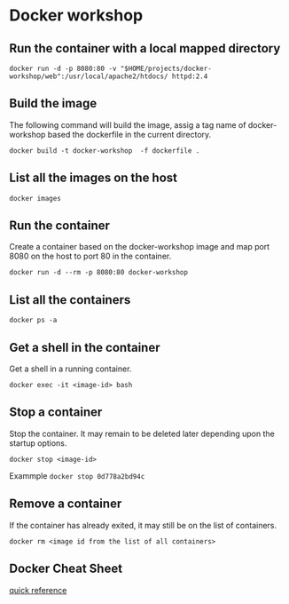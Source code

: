 # Docker workshop

## Run the container with a local mapped directory

`docker run -d -p 8080:80 -v "$HOME/projects/docker-workshop/web":/usr/local/apache2/htdocs/ httpd:2.4`


## Build the image
The following command will build the image, assig a tag name of docker-workshop based the dockerfile in the current directory.
 
`docker build -t docker-workshop  -f dockerfile .`

## List all the images on the host

`docker images`

## Run the container
Create a container based on the docker-workshop image and map port 8080 on the host to port 80 in the container.

`docker run -d --rm -p 8080:80 docker-workshop`

## List all the containers

`docker ps -a`

## Get a shell in the container
Get a shell in a running container.

`docker exec -it <image-id> bash`  

## Stop a container
Stop the container.  It may remain to be deleted later depending upon the startup options.

`docker stop <image-id>`  

Exammple `docker stop 0d778a2bd94c`

## Remove a container
If the container has already exited, it may still be on the list of containers.

`docker rm <image id from the list of all containers>`  

## Docker Cheat Sheet
[quick reference](https://www.google.com/url?sa=t&rct=j&q=&esrc=s&source=web&cd=11&cad=rja&uact=8&ved=2ahUKEwi-yrHS4_bhAhXWJDQIHXtbB-oQFjAKegQIARAC&url=https%3A%2F%2Fwww.docker.com%2Fsites%2Fdefault%2Ffiles%2FDocker_CheatSheet_08.09.2016_0.pdf&usg=AOvVaw3np6TWDRoQMtDv09rCnRHF)